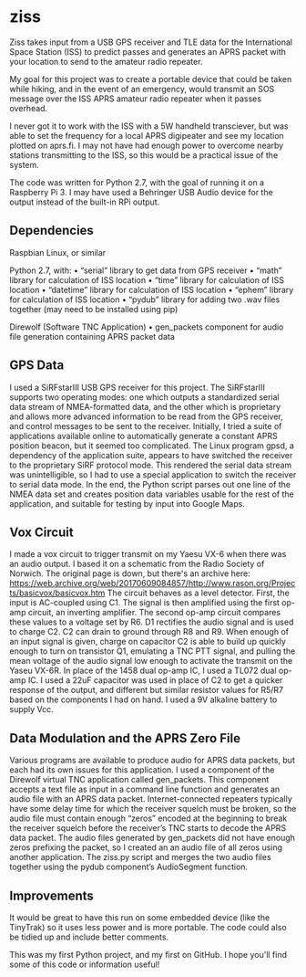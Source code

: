 # ziss
Ziss takes input from a USB GPS receiver and TLE data for the International Space Station (ISS) to predict passes and generates an APRS packet with your location to send to the amateur radio repeater. 

My goal for this project was to create a portable device that could be taken while hiking, and in the event of an emergency, would transmit an SOS message over the ISS APRS amateur radio repeater when it passes overhead.

I never got it to work with the ISS with a 5W handheld transciever, but was able to set the frequency for a local APRS digipeater and see my location plotted on aprs.fi. I may not have had enough power to overcome nearby stations transmitting to the ISS, so this would be a practical issue of the system.

The code was written for Python 2.7, with the goal of running it on a Raspberry Pi 3. I may have used a Behringer USB Audio device for the output instead of the built-in RPi output.


Dependencies
---
Raspbian Linux, or similar

Python 2.7, with:
• “serial” library to get data from GPS receiver
• “math” library for calculation of ISS location
• “time” library for calculation of ISS location
• “datetime” library for calculation of ISS location
• “ephem” library for calculation of ISS location
• “pydub” library for adding two .wav files together (may need to be installed using pip)

Direwolf (Software TNC Application)
• gen_packets component for audio file generation containing APRS packet data

GPS Data
---
I used a SiRFstarIII USB GPS receiver for this project. The SiRFstarIII supports two operating modes: one which outputs a standardized serial data stream of NMEA-formatted data, and the other which is proprietary and allows more advanced information to be read from the GPS receiver, and control messages to be sent to the receiver. Initially, I tried a suite of applications available online to automatically generate a constant APRS position beacon, but it seemed too complicated. The Linux program gpsd, a dependency of the application suite, appears to have switched the receiver to the proprietary SiRF protocol mode. This rendered the serial data stream was unintelligible, so I had to use a special application to switch the receiver to serial data mode. In the end, the Python script parses out one line of the NMEA data set and creates position data variables usable for the rest of the application, and suitable for testing by input into Google Maps.

Vox Circuit
---
I made a vox circuit to trigger transmit on my Yaesu VX-6 when there was an audio output. I based it on a schematic from the Radio Society of Norwich. The original page is down, but there's an archive here:
https://web.archive.org/web/20170609084857/http://www.rason.org/Projects/basicvox/basicvox.htm
The circuit behaves as a level detector. First, the input is AC-coupled using C1. The signal is then amplified using the first op-amp circuit, an inverting amplifier. The second op-amp circuit compares these values to a voltage set by R6. D1 rectifies the audio signal and is used to charge C2. C2 can drain to ground through R8 and R9. When enough of an input signal is given, charge on capacitor C2 is able to build up quickly enough to turn on transistor Q1, emulating a TNC PTT signal, and pulling the mean voltage of the audio signal low enough to activate the transmit on the Yaseu VX-6R.
In place of the 1458 dual op-amp IC, I used a TL072 dual op-amp IC. I used a 22uF capacitor was used in place of C2 to get a quicker response of the output, and different but similar resistor values for R5/R7 based on the components I had on hand. I used a 9V alkaline battery to supply Vcc.

Data Modulation and the APRS Zero File
---
Various programs are available to produce audio for APRS data packets, but each had its own issues for this application. I used a component of the Direwolf virtual TNC application called gen_packets. This component accepts a text file as input in a command line function and generates an audio file with an APRS data packet.
Internet-connected repeaters typically have some delay time for which the receiver squelch must be broken, so the audio file must contain enough “zeros” encoded at the beginning to break the receiver squelch before the receiver’s TNC starts to decode the APRS data packet. The audio files generated by gen_packets did not have enough zeros prefixing the packet, so I created an an audio file of all zeros using another application. The ziss.py script and merges the two audio files together using the pydub component’s AudioSegment function.

Improvements
--------------
It would be great to have this run on some embedded device (like the TinyTrak) so it uses less power and is more portable.
The code could also be tidied up and include better comments.

This was my first Python project, and my first on GitHub. I hope you'll find some of this code or information useful!
